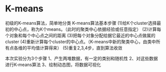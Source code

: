 # K-means
初级的K-means算法，简单地分类
K-means算法基本步骤
(1)给K个cluster选择最初的中心点，称为K个means。（此时的聚类中心依据经验或任意指定）
(2)计算每个对象和每个中心点之间的距离
(3)把每个对象分配给据它最近的中心点做属的cluster
(4)重新计算每个cluster的中心点。（K-means中新的聚类中心，由类中所有点各维的平均值计算得来）
(5)重复2,3,4步，直到算法收敛



本次实验分为3个步骤
1、产生两堆数据，有一定的类别和随机性
2、对这些数据进行K-means算法
3、绘制动态图，将数据可视化
